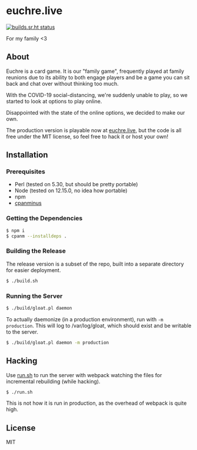euchre.live
===========

[![builds.sr.ht status](https://builds.sr.ht/~akarle/euchre-live/commits/.build.yml.svg)](https://builds.sr.ht/~akarle/euchre-live/commits/.build.yml?)

For my family <3

About
-----
Euchre is a card game. It is our "family game", frequently played at family
reunions due to its ability to both engage players and be a game you can sit
back and chat over without thinking too much.

With the COVID-19 social-distancing, we're suddenly unable to play, so we
started to look at options to play online.

Disappointed with the state of the online options, we decided to make our own.

The production version is playable now at [euchre.live](http://euchre.live), but
the code is all free under the MIT license, so feel free to hack it or host your
own!

Installation
------------

### Prerequisites

* Perl (tested on 5.30, but should be pretty portable)
* Node (tested on 12.15.0, no idea how portable)
* npm
* [cpanminus](https://metacpan.org/pod/App::cpanminus)

### Getting the Dependencies

```sh
$ npm i
$ cpanm --installdeps .
```

### Building the Release

The release version is a subset of the repo, built into a separate directory
for easier deployment.

```sh
$ ./build.sh
```

### Running the Server

```sh
$ ./build/gloat.pl daemon
```

To actually daemonize (in a production environment), run with `-m production`.
This will log to /var/log/gloat, which should exist and be writable to the
server.

```sh
$ ./build/gloat.pl daemon -m production
```

Hacking
-------

Use [run.sh](./run.sh) to run the server with webpack watching the files
for incremental rebuilding (while hacking).

```sh
$ ./run.sh
```

This is not how it is run in production, as the overhead of webpack is quite
high.

License
-------
MIT
